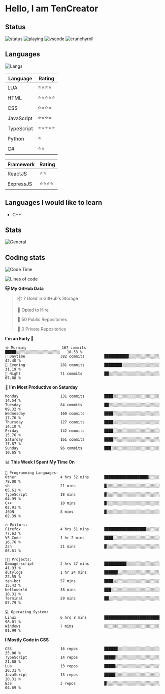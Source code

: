 # Hello, I am TenCreator

## Status
![status](https://api.statusbadges.me/badge/status/518334475038359555?simple=true&style=for-the-badge)
![playing](https://api.statusbadges.me/badge/playing/518334475038359555?style=for-the-badge)
![vscode](https://api.statusbadges.me/badge/vscode/518334475038359555?style=for-the-badge)
![crunchyroll](https://api.statusbadges.me/badge/crunchyroll/518334475038359555?style=for-the-badge)

## Languages
![Langs](https://github-readme-stats.vercel.app/api/top-langs/?username=tencreator&layout=compact&theme=radical)


|Language|Rating|
|--------|------|
|LUA|⭐️⭐️⭐️⭐️|
|HTML|⭐️⭐️⭐️⭐️⭐️|
|CSS|⭐️⭐️⭐️⭐️|
|JavaScript|⭐️⭐️⭐️⭐️|
|TypeScript|⭐️⭐️⭐️⭐️⭐️|
|Python|⭐️|
|C#|⭐️⭐️ |

|Framework|Rating|
|--------|------|
|ReactJS|⭐️⭐️|
|ExpressJS|⭐️⭐️⭐️⭐️|

## Languages I would like to learn
- C++

## Stats
![General](https://github-readme-stats.vercel.app/api?username=tencreator&show_icons=true&theme=radical)

## Coding stats
<!--START_SECTION:waka-->
![Code Time](http://img.shields.io/badge/Code%20Time-163%20hrs%2029%20mins-blue)

![Lines of code](https://img.shields.io/badge/From%20Hello%20World%20I%27ve%20Written-481.5%20thousand%20lines%20of%20code-blue)

**🐱 My GitHub Data** 

> 📦 ? Used in GitHub's Storage 
 > 
> 💼 Opted to Hire
 > 
> 📜 50 Public Repositories 
 > 
> 🔑 0 Private Repositories 
 > 
**I'm an Early 🐤** 

```text
🌞 Morning                167 commits         █████░░░░░░░░░░░░░░░░░░░░   18.53 % 
🌆 Daytime                382 commits         ███████████░░░░░░░░░░░░░░   42.40 % 
🌃 Evening                281 commits         ████████░░░░░░░░░░░░░░░░░   31.19 % 
🌙 Night                  71 commits          ██░░░░░░░░░░░░░░░░░░░░░░░   07.88 % 
```
📅 **I'm Most Productive on Saturday** 

```text
Monday                   131 commits         ████░░░░░░░░░░░░░░░░░░░░░   14.54 % 
Tuesday                  84 commits          ██░░░░░░░░░░░░░░░░░░░░░░░   09.32 % 
Wednesday                160 commits         ████░░░░░░░░░░░░░░░░░░░░░   17.76 % 
Thursday                 127 commits         ████░░░░░░░░░░░░░░░░░░░░░   14.10 % 
Friday                   142 commits         ████░░░░░░░░░░░░░░░░░░░░░   15.76 % 
Saturday                 161 commits         ████░░░░░░░░░░░░░░░░░░░░░   17.87 % 
Sunday                   96 commits          ███░░░░░░░░░░░░░░░░░░░░░░   10.65 % 
```


📊 **This Week I Spent My Time On** 

```text
💬 Programming Languages: 
Other                    4 hrs 52 mins       ████████████████████░░░░░   78.00 % 
sh                       21 mins             █░░░░░░░░░░░░░░░░░░░░░░░░   05.61 % 
TypeScript               18 mins             █░░░░░░░░░░░░░░░░░░░░░░░░   04.99 % 
C++                      10 mins             █░░░░░░░░░░░░░░░░░░░░░░░░   02.91 % 
JSON                     8 mins              █░░░░░░░░░░░░░░░░░░░░░░░░   02.39 % 

🔥 Editors: 
Firefox                  4 hrs 51 mins       ███████████████████░░░░░░   77.63 % 
VS Code                  1 hr 2 mins         ████░░░░░░░░░░░░░░░░░░░░░   16.76 % 
Zsh                      21 mins             █░░░░░░░░░░░░░░░░░░░░░░░░   05.61 % 

🐱‍💻 Projects: 
Damage-script            2 hrs 37 mins       ██████████░░░░░░░░░░░░░░░   41.93 % 
dutylogs                 1 hr 24 mins        ██████░░░░░░░░░░░░░░░░░░░   22.55 % 
ten-bot                  57 mins             ████░░░░░░░░░░░░░░░░░░░░░   15.43 % 
helloworld               38 mins             ███░░░░░░░░░░░░░░░░░░░░░░   10.31 % 
Terminal                 29 mins             ██░░░░░░░░░░░░░░░░░░░░░░░   07.79 % 

💻 Operating System: 
Linux                    6 hrs 8 mins        █████████████████████████   98.01 % 
Windows                  7 mins              ░░░░░░░░░░░░░░░░░░░░░░░░░   01.99 % 
```

**I Mostly Code in CSS** 

```text
CSS                      16 repos            ██████░░░░░░░░░░░░░░░░░░░   25.00 % 
TypeScript               14 repos            █████░░░░░░░░░░░░░░░░░░░░   21.88 % 
Lua                      13 repos            █████░░░░░░░░░░░░░░░░░░░░   20.31 % 
JavaScript               13 repos            █████░░░░░░░░░░░░░░░░░░░░   20.31 % 
EJS                      3 repos             █░░░░░░░░░░░░░░░░░░░░░░░░   04.69 % 
```




<!--END_SECTION:waka-->
